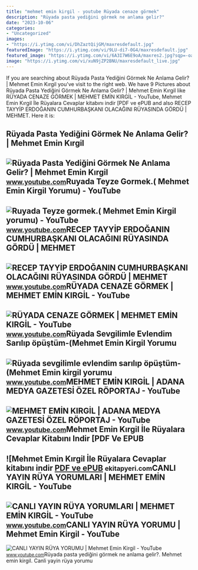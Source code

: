 ```yaml
---
title: "mehmet emin kirgil - youtube Rüyada cenaze görmek"
description: "Rüyada pasta yediğini görmek ne anlama gelir?"
date: "2023-10-06"
categories:
- "Uncategorized"
images:
- "https://i.ytimg.com/vi/DhZaztQijGM/maxresdefault.jpg"
featuredImage: "https://i.ytimg.com/vi/9LU-di7-0G4/maxresdefault.jpg"
featured_image: "https://i.ytimg.com/vi/6A3I7W6E9oA/maxres2.jpg?sqp=-oaymwEoCIAKENAF8quKqQMcGADwAQH4AbYIgAKAD4oCDAgAEAEYZSBlKGUwDw==&amp;rs=AOn4CLAnMMv8VjALwstNuXA-8mAJuBpc9g"
image: "https://i.ytimg.com/vi/xuN9jZP2BNU/maxresdefault_live.jpg"
---
```


If you are searching about Rüyada Pasta Yediğini Görmek Ne Anlama Gelir? | Mehmet Emin Kırgil you've visit to the right web. We have 9 Pictures about Rüyada Pasta Yediğini Görmek Ne Anlama Gelir? | Mehmet Emin Kırgil like RÜYADA CENAZE GÖRMEK | MEHMET EMİN KIRGİL - YouTube, Mehmet Emin Kırgil İle Rüyalara Cevaplar kitabını indir \[PDF ve ePUB and also RECEP TAYYİP ERDOĞANIN CUMHURBAŞKANI OLACAĞINI RÜYASINDA GÖRDÜ | MEHMET. Here it is:

Rüyada Pasta Yediğini Görmek Ne Anlama Gelir? | Mehmet Emin Kırgil
------------------------------------------------------------------

 ![Rüyada Pasta Yediğini Görmek Ne Anlama Gelir? | Mehmet Emin Kırgil](https://i.ytimg.com/vi/AZYrLeN9Vxg/maxresdefault.jpg) <small>www.youtube.com</small>Ruyada Teyze Gormek.( Mehmet Emin Kirgil Yorumu) - YouTube
----------------------------------------------------------

 ![Ruyada Teyze gormek.( Mehmet Emin Kirgil yorumu) - YouTube](https://i.ytimg.com/vi/l3zE6EkoCpw/maxresdefault.jpg?sqp=-oaymwEmCIAKENAF8quKqQMa8AEB-AHUBoAC4AOKAgwIABABGBMgTyh_MA8=&rs=AOn4CLBnIqu5UeALqqfKFCZWhCYat8fYOQ) <small>www.youtube.com</small>RECEP TAYYİP ERDOĞANIN CUMHURBAŞKANI OLACAĞINI RÜYASINDA GÖRDÜ | MEHMET
-----------------------------------------------------------------------

 ![RECEP TAYYİP ERDOĞANIN CUMHURBAŞKANI OLACAĞINI RÜYASINDA GÖRDÜ | MEHMET](https://i.ytimg.com/vi/bwTP3Who_TE/maxresdefault.jpg) <small>www.youtube.com</small>RÜYADA CENAZE GÖRMEK | MEHMET EMİN KIRGİL - YouTube
---------------------------------------------------

 ![RÜYADA CENAZE GÖRMEK | MEHMET EMİN KIRGİL - YouTube](https://i.ytimg.com/vi/9LU-di7-0G4/maxresdefault.jpg) <small>www.youtube.com</small>Rüyada Sevgilimle Evlendim Sarılıp öpüştüm-(Mehmet Emin Kirgil Yorumu
---------------------------------------------------------------------

 ![Rüyada sevgilimle evlendim sarılıp öpüştüm-(Mehmet Emin kirgil yorumu](https://i.ytimg.com/vi/6A3I7W6E9oA/maxres2.jpg?sqp=-oaymwEoCIAKENAF8quKqQMcGADwAQH4AbYIgAKAD4oCDAgAEAEYZSBlKGUwDw==&rs=AOn4CLAnMMv8VjALwstNuXA-8mAJuBpc9g) <small>www.youtube.com</small>MEHMET EMİN KIRGİL | ADANA MEDYA GAZETESİ ÖZEL RÖPORTAJ - YouTube
-----------------------------------------------------------------

 ![MEHMET EMİN KIRGİL | ADANA MEDYA GAZETESİ ÖZEL RÖPORTAJ - YouTube](https://i.ytimg.com/vi/DhZaztQijGM/maxresdefault.jpg) <small>www.youtube.com</small>Mehmet Emin Kırgil İle Rüyalara Cevaplar Kitabını Indir \[PDF Ve EPUB
---------------------------------------------------------------------

 ![Mehmet Emin Kırgil İle Rüyalara Cevaplar kitabını indir [PDF ve ePUB](https://ekitapyeri.com/wp-content/uploads/2020/06/Mehmet-Emin-Kirgil-Ile-Ruyalara-Cevaplar-kitabini-indir-PDF-ve.jpeg) <small>ekitapyeri.com</small>CANLI YAYIN RÜYA YORUMLARI | MEHMET EMİN KIRGİL - YouTube
---------------------------------------------------------

 ![CANLI YAYIN RÜYA YORUMLARI | MEHMET EMİN KIRGİL - YouTube](https://i.ytimg.com/vi/iNDdZmynf7M/maxresdefault.jpg) <small>www.youtube.com</small>CANLI YAYIN RÜYA YORUMU | Mehmet Emin Kirgil - YouTube
------------------------------------------------------

 ![CANLI YAYIN RÜYA YORUMU | Mehmet Emin Kirgil - YouTube](https://i.ytimg.com/vi/xuN9jZP2BNU/maxresdefault_live.jpg) <small>www.youtube.com</small>Rüyada pasta yediğini görmek ne anlama gelir?. Mehmet emi̇n kirgi̇l. Canli yayin rüya yorumu
